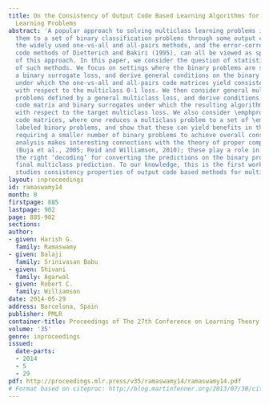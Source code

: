 ```yaml
---
title: On the Consistency of Output Code Based Learning Algorithms for Multiclass
  Learning Problems
abstract: 'A popular approach to solving multiclass learning problems is to reduce
  them to a set of binary classification problems through some output code matrix:
  the widely used one-vs-all and all-pairs methods, and the error-correcting output
  code methods of Dietterich and Bakiri (1995), can all be viewed as special cases
  of this approach. In this paper, we consider the question of statistical consistency
  of such methods. We focus on settings where the binary problems are solved by minimizing
  a binary surrogate loss, and derive general conditions on the binary surrogate loss
  under which the one-vs-all and all-pairs code matrices yield consistent algorithms
  with respect to the multiclass 0-1 loss. We then consider general multiclass learning
  problems defined by a general multiclass loss, and derive conditions on the output
  code matrix and binary surrogates under which the resulting algorithm is consistent
  with respect to the target multiclass loss. We also consider \emphprobabilistic
  code matrices, where one reduces a multiclass problem to a set of \emphclass probability
  labeled binary problems, and show that these can yield benefits in the sense of
  requiring a smaller number of binary problems to achieve overall consistency. Our
  analysis makes interesting connections with the theory of proper composite losses
  (Buja et al., 2005; Reid and Williamson, 2010); these play a role in constructing
  the right ‘decoding’ for converting the predictions on the binary problems to the
  final multiclass prediction. To our knowledge, this is the first work that comprehensively
  studies consistency properties of output code based methods for multiclass learning.'
layout: inproceedings
id: ramaswamy14
month: 0
firstpage: 885
lastpage: 902
page: 885-902
sections: 
author:
- given: Harish G.
  family: Ramaswamy
- given: Balaji
  family: Srinivasan Babu
- given: Shivani
  family: Agarwal
- given: Robert C.
  family: Williamson
date: 2014-05-29
address: Barcelona, Spain
publisher: PMLR
container-title: Proceedings of The 27th Conference on Learning Theory
volume: '35'
genre: inproceedings
issued:
  date-parts:
  - 2014
  - 5
  - 29
pdf: http://proceedings.mlr.press/v35/ramaswamy14/ramaswamy14.pdf
# Format based on citeproc: http://blog.martinfenner.org/2013/07/30/citeproc-yaml-for-bibliographies/
---
```

